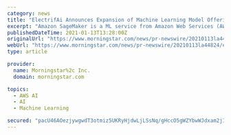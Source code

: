 ```yaml
---
category: news
title: "ElectrifAi Announces Expansion of Machine Learning Model Offerings for Amazon SageMaker"
excerpt: "Amazon SageMaker is a ML service from Amazon Web Services (AWS) that helps data scientists and developers to prepare, build, train and deploy high-quality ML models quickly by bringing together a ..."
publishedDateTime: 2021-01-13T13:28:00Z
originalUrl: "https://www.morningstar.com/news/pr-newswire/20210113la44824/electrifai-announces-expansion-of-machine-learning-model-offerings-for-amazon-sagemaker"
webUrl: "https://www.morningstar.com/news/pr-newswire/20210113la44824/electrifai-announces-expansion-of-machine-learning-model-offerings-for-amazon-sagemaker"
type: article

provider:
  name: Morningstar%2c Inc.
  domain: morningstar.com

topics:
  - AWS AI
  - AI
  - Machine Learning

secured: "pacU46AOezjywgwdT3otmiz5UKRyHjdwLjLSsNq/gHccO5gWZYbwWJdxam2jIrlZnj9ZIcaqKE4pKXhTvCQvzjuUoLYqWC6bF630BQZ9XDd3jWk2nWwPfaC5snH2ydOBa7C4C34/rsZpUjN5jPisTKZu/4KRAr63xo2sCk5viiX+MqdgeZRlxRS099K5QxARg7KWG9KCMUXj7fOze+BGVTMGbgqe3mtCIHrVaR8+nF43+6vgl6z+OUV4ymW4WUvxweR3FFylnYOpe/RyUudLgBf/EX7B8UbYBVTiYCZSjw+9Frp3+jQoaWhLnAQxOw9RDgCSUtoUZKAmWiCALaDQpxGnUmoQuQGMVjMt1I3prsA=;dYDUxCogKg/AfFrJoLoH9w=="
---
```


